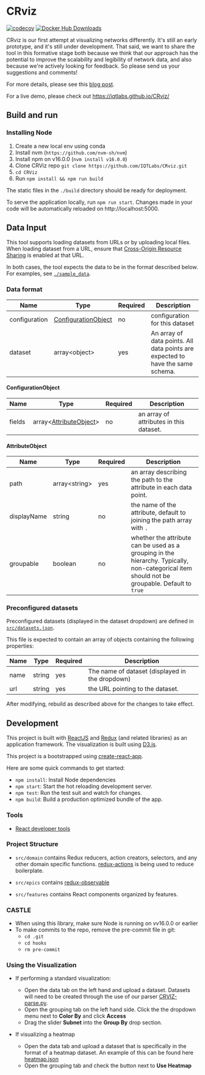 # CRviz

[![codecov](https://codecov.io/gh/IQTLabs/CRviz/branch/master/graph/badge.svg?token=ORXmFYC3MM)](https://codecov.io/gh/IQTLabs/CRviz)
[![Docker Hub Downloads](https://img.shields.io/docker/pulls/iqtlabs/crviz.svg)](https://hub.docker.com/u/iqtlabs)

CRviz is our first attempt at visualizing networks differently. It's still an early prototype, and it's still under development. That said, we want to share the tool in this formative stage both because we think that our approach has the potential to improve the scalability and legibility of network data, and also because we're actively looking for feedback. So please send us your suggestions and comments!

For more details, please see this [blog post](https://blog.cyberreboot.org/crviz-scalable-design-for-network-visualization-14689133fd91).

For a live demo, please check out https://iqtlabs.github.io/CRviz/

## Build and run

### Installing Node
1. Create a new local env using conda 
2. Install nvm (`https://github.com/nvm-sh/nvm`)
3. Install npm on v16.0.0 (`nvm install v16.0.0`)
4. Clone CRViz repo `git clone https://github.com/IQTLabs/CRviz.git`
5. `cd CRViz`
6. Run `npm install && npm run build`

The static files in the `./build` directory should be ready for deployment.

To serve the application locally, run `npm run start`.
Changes made in your code will be automatically reloaded on http://localhost:5000.

## Data Input

This tool supports loading datasets from URLs or by uploading local files. When loading dataset from a URL, ensure that [Cross-Origin Resource Sharing](https://developer.mozilla.org/en-US/docs/Web/HTTP/CORS) is enabled at that URL.

In both cases, the tool expects the data to be in the format described below.
For examples, see [`./sample_data`](./sample_data).

### Data format

| Name | Type | Required | Description |
| - | - | - | - |
| configuration | [ConfigurationObject](#configurationobject) | no | configuration for this dataset |
| dataset | array\<object\> | yes | An array of data points. All data points are expected to have the same schema. |

#### ConfigurationObject

| Name | Type | Required | Description |
| - | - | - | - |
| fields | array\<[AttributeObject](#attributeobject)\> | no | an array of attributes in this dataset. |

#### AttributeObject

| Name | Type | Required | Description |
| - | - | - | - |
| path | array\<string\> | yes | an array describing the path to the attribute in each data point. |
| displayName | string | no | the name of the attribute, default to joining the path array with `.` |
| groupable | boolean | no | whether the attribute can be used as a grouping in the hierarchy. Typically, non-categorical item should not be groupable. Default to `true` |

### Preconfigured datasets

Preconfigured datasets (displayed in the dataset dropdown) are defined in [`src/datasets.json`](src/datasets.json).

This file is expected to contain an array of objects containing the following properties:

| Name | Type   | Required | Description                                     |
| ---- | ------ | -------- | ----------------------------------------------- |
| name | string | yes      | The name of dataset (displayed in the dropdown) |
| url  | string | yes      | the URL pointing to the dataset.                |

After modifying, rebuild as described above for the changes to take effect.

## Development

This project is built with [ReactJS](https://reactjs.org) and [Redux](https://redux.js.org/) (and related libraries) as an application framework. The visualization is built using [D3.js](https://d3js.org/).

This project is a bootstrapped using [create-react-app](https://github.com/facebook/create-react-app).

Here are some quick commands to get started:

- `npm install`: Install Node dependencies
- `npm start`: Start the hot reloading development server.
- `npm test`: Run the test suit and watch for changes.
- `npm build`: Build a production optimized bundle of the app.

### Tools
- [React developer tools](https://reactjs.org/blog/2015/09/02/new-react-developer-tools.html#installation)

### Project Structure

- `src/domain` contains Redux reducers, action creators, selectors, and any other domain specific functions.
  [redux-actions](https://github.com/redux-observable/redux-observable) is being used to reduce boilerplate.

- `src/epics` contains [redux-observable](https://github.com/redux-observable/redux-observable)

- `src/features` contains React components organized by features.

### CASTLE

- When using this library, make sure Node is running on vv16.0.0 or earlier
- To make commits to the repo, remove the pre-commit file in git:
  - `cd .git`
  - `cd hooks`
  - `rm pre-commit`

### Using the Visualization

- If performing a standard visualization:
  - Open the data tab on the left hand and upload a dataset. Datasets will need to be created through the use of
  our parser [CRVIZ-parse.py](https://github.com/dzhang1789/CRviz-CASTLE/blob/master/scripts/CRviz-parse.py).
  - Open the grouping tab on the left hand side. Click the the dropdown menu next to **Color By** and click **Access**
  - Drag the slider **Subnet** into the **Group By** drop section.

- If visualizing a heatmap
  - Open the data tab and upload a dataset that is specifically in the format of a heatmap dataset. An example of
  this can be found here [heatmap.json]()
  - Open the grouping tab and check the button next to **Use Heatmap**